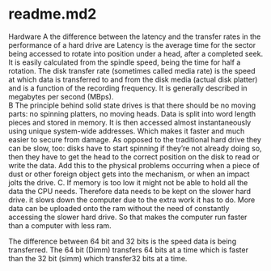 # readme.md2

Hardware 
A the difference between the latency and the transfer rates in the performance of a hard drive are  Latency is the average time for the sector being accessed to rotate into position under a head, after a completed seek. It is easily calculated from the spindle speed, being the time for half a rotation. The disk transfer rate (sometimes called media rate) is the speed at which data is transferred to and from the disk media (actual disk platter) and is a function of the recording frequency. It is generally described in megabytes per second (MBps).  
B The principle behind solid state drives is that there should be no moving parts: no spinning platters, no moving heads. Data is split into word length pieces and stored in memory. It is then accessed almost instantaneously using unique system-wide addresses. Which makes it faster and much easier to secure from damage. As opposed to the traditional hard drive they can be slow, too: disks have to start spinning if they’re not already doing so, then they have to get the head to the correct position on the disk to read or write the data. Add this to the physical problems occurring when a piece of dust or other foreign object gets into the mechanism, or when an impact jolts the drive.
C. If memory is too low it might not be able to hold all the data the CPU needs. Therefore data 
needs to be kept on the slower hard drive. it slows down the computer due to the extra work it has to do. More data can be uploaded onto the ram without the need of constantly accessing the slower hard drive. So that makes the computer run faster than a computer with less ram.

The difference between 64 bit and 32 bits is the speed data is being transferred. The 64 bit (Dimm) transfers 64 bits at a time which is faster than the 32 bit (simm) which transfer32 bits at a time.
